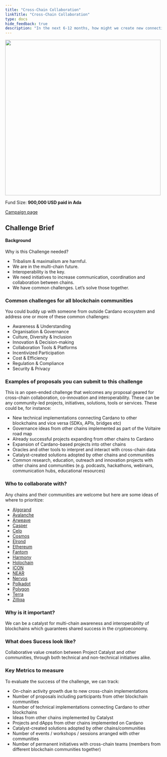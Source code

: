 ```yaml
---
title: "Cross-Chain Collaboration"
linkTitle: "Cross-Chain Collaboration"
type: docs
hide_feedback: true
description: "In the next 6-12 months, how might we create new connections between blockchain communities and how do we enhance existing collaboration?"
---
```

<img src="https://cardano.ideascale.com/community-library/accounts/93/936143/Public/03-Cross-Chain-Collaboration-fc4ff5.png" style="width:500px;height500px">

Fund Size: **900,000 USD paid in Ada**

[Campaign page](https://cardano.ideascale.com/c/campaigns/26598/about)

## Challenge Brief

#### Background

Why is this Challenge needed?

- Tribalism & maximalism are harmful.
- We are in the multi-chain future.
- Interoperability is the key.
- We need initiatives to increase communication, coordination and collaboration between chains.
- We have common challenges. Let’s solve those together.

### Common challenges for all blockchain communities

You could buddy up with someone from outside Cardano ecosystem and address one or more of these common challenges:

- Awareness & Understanding
- Organisation & Governance
- Culture, Diversity & Inclusion
- Innovation & Decision-making
- Collaboration Tools & Platforms
- Incentivized Participation
- Cost & Efficiency
- Regulation & Compliance
- Security & Privacy

### Examples of proposals you can submit to this challenge

This is an open-ended challenge that welcomes any proposal geared for cross-chain collaboration, co-innovation and interoperability. These can be any community-led projects, initiatives, solutions, tools or services. These could be, for instance:

- New technical implementations connecting Cardano to other blockchains and vice versa (SDKs, APIs, bridges etc)
- Governance ideas from other chains implemented as part of the Voltaire road map
- Already successful projects expanding from other chains to Cardano
- Expansion of Cardano-based projects into other chains
- Oracles and other tools to interpret and interact with cross-chain data
- Catalyst-created solutions adopted by other chains and communities
- Common research, education, outreach and innovation projects with other chains and communities (e.g. podcasts, hackathons, webinars, communication hubs, educational resources)

### Who to collaborate with?

Any chains and their communities are welcome but here are some ideas of where to prioritize:

- [Algorand](https://www.algorand.com/)
- [Avalanche](https://www.avax.network/)
- [Arweave](https://www.arweave.org/)
- [Casper](https://casper.network/en/network)
- [Celo](https://celo.org/)
- [Cosmos](https://cosmos.network/)
- [Elrond](https://elrond.com/)
- [Ethereum](https://ethereum.org/en/)
- [Fantom](https://fantom.foundation/)
- [Harmony](https://www.harmony.one/)
- [Holochain](https://www.holochain.org/)
- [ICON](https://iconrepublic.org/)
- [NEAR](https://near.org/)
- [Nervos](https://www.nervos.org/)
- [Polkadot](https://polkadot.network/)
- [Polygon](https://polygon.technology/)
- [Terra](https://www.terra.money/)
- [Zilliqa](https://www.zilliqa.com/)

### Why is it important?

We can be a catalyst for multi-chain awareness and interoperability of blockchains which guarantees shared success in the cryptoeconomy.

### What does Sucess look like?

Collaborative value creation between Project Catalyst and other communities, through both technical and non-technical initiatives alike.

### Key Metrics to measure

To evaluate the success of the challenge, we can track:

- On-chain activity growth due to new cross-chain implementations
- Number of proposals including participants from other blockchain communities
- Number of technical implementations connecting Cardano to other blockchains
- Ideas from other chains implemented by Catalyst
- Projects and dApps from other chains implemented on Cardano
- Catalyst-created solutions adopted by other chains/communities
- Number of events / workshops / sessions arranged with other communities
- Number of permanent initiatives with cross-chain teams (members from different blockchain communities together)
